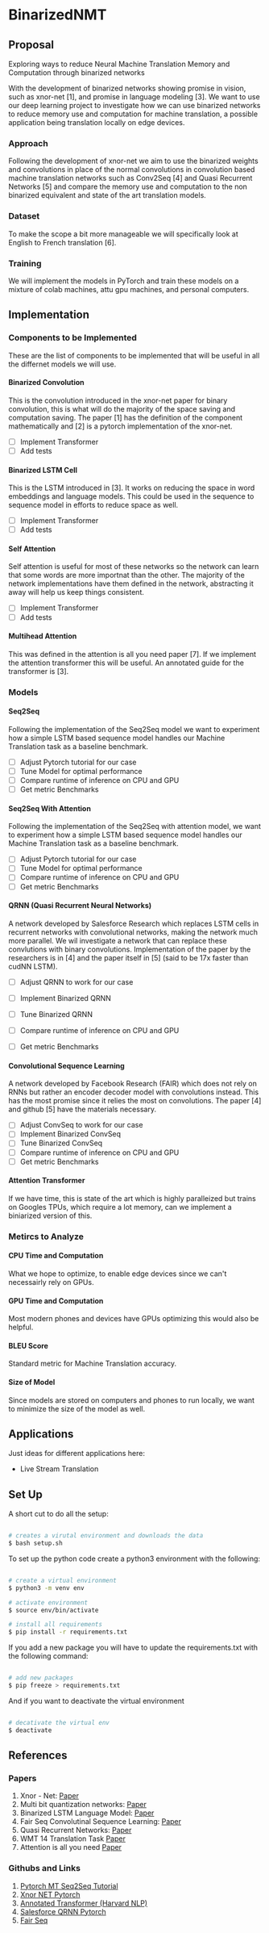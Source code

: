 # BinarizedNMT

## Proposal

Exploring ways to reduce Neural Machine Translation Memory and Computation through binarized networks

With the development of binarized networks showing promise in vision, such as xnor-net [1], and promise in language modeling [3]. We want to use our deep learning project to investigate how we can use binarized networks to reduce memory use and computation for machine translation, a possible application being translation locally on edge devices.

### Approach

Following the development of xnor-net we aim to use the binarized weights and convolutions in place of the normal convolutions in convolution based machine translation networks such as Conv2Seq [4] and Quasi Recurrent Networks [5] and compare the memory use and computation to the non binarized equivalent and state of the art translation models.

### Dataset

To make the scope a bit more manageable we will specifically look at English to French translation [6].

### Training

We will implement the models in PyTorch and train these models on a mixture of colab machines, attu gpu machines, and personal computers.

## Implementation

### Components to be Implemented

These are the list of components to be implemented that will be useful in all the differnet models we will use.

#### Binarized Convolution

This is the convolution introduced in the xnor-net paper for binary convolution, this is what will do the majority of the space saving and computation saving. The paper [1] has the definition of the component mathematically and [2] is a pytorch implementation of the xnor-net.

- [ ] Implement Transformer
- [ ] Add tests

#### Binarized LSTM Cell

This is the LSTM introduced in [3]. It works on reducing the space in word embeddings and language models. This could be used in the sequence to sequence model in efforts to reduce space as well.

- [ ] Implement Transformer
- [ ] Add tests

#### Self Attention

Self attention is useful for most of these networks so the network can learn that some words are more importnat than the other. The majority of the network implementations have them defined in the network, abstracting it away will help us keep things consistent.

- [ ] Implement Transformer
- [ ] Add tests

#### Multihead Attention

This was defined in the attention is all you need paper [7]. If we implement the attention transformer this will be useful. An annotated guide for the transformer is [3].

### Models

#### Seq2Seq

Following the implementation of the Seq2Seq model we want to experiment how a simple LSTM based sequence model handles our Machine Translation task as a baseline benchmark.

- [ ] Adjust Pytorch tutorial for our case
- [ ] Tune Model for optimal performance
- [ ] Compare runtime of inference on CPU and GPU
- [ ] Get metric Benchmarks

#### Seq2Seq With Attention

Following the implementation of the Seq2Seq with attention model, we want to experiment how a simple LSTM based sequence model handles our Machine Translation task as a baseline benchmark.

- [ ] Adjust Pytorch tutorial for our case
- [ ] Tune Model for optimal performance
- [ ] Compare runtime of inference on CPU and GPU
- [ ] Get metric Benchmarks

#### QRNN (Quasi Recurrent Neural Networks)

A network developed by Salesforce Research which replaces LSTM cells in recurrent networks with convolutional networks, making the network much more parallel. We wil investigate a network that can replace these convlutions with binary convolutions. Implementation of the paper by the researchers is in [4] and the paper itself in [5] (said to be 17x faster than cudNN LSTM).

- [ ] Adjust QRNN to work for our case
- [ ] Implement Binarized QRNN
- [ ] Tune Binarized QRNN
- [ ] Compare runtime of inference on CPU and GPU
- [ ] Get metric Benchmarks


#### Convolutional Sequence Learning

A network developed by Facebook Research (FAIR) which does not rely on RNNs but rather an encoder decoder model with convolutions instead. This has the most promise since it relies the most on convolutions. The paper [4] and github [5] have the materials necessary.

- [ ] Adjust ConvSeq to work for our case
- [ ] Implement Binarized ConvSeq
- [ ] Tune Binarized ConvSeq
- [ ] Compare runtime of inference on CPU and GPU
- [ ] Get metric Benchmarks

#### Attention Transformer

If we have time, this is state of the art which is highly paralleized but trains on Googles TPUs, which require a lot memory, can we implement a biniarized version of this.

### Metircs to Analyze

#### CPU Time and Computation

What we hope to optimize, to enable edge devices since we can't necessairly rely on GPUs.

#### GPU Time and Computation

Most modern phones and devices have GPUs optimizing this would also be helpful.

#### BLEU Score

Standard metric for Machine Translation accuracy.

#### Size of Model

Since models are stored on computers and phones to run locally, we want to minimize the size of the model as well.

## Applications

Just ideas for different applications here:

- Live Stream Translation

## Set Up

A short cut to do all the setup:

```bash

# creates a virutal environment and downloads the data
$ bash setup.sh

```

To set up the python code create a python3 environment with the following:

```bash

# create a virtual environment
$ python3 -m venv env

# activate environment
$ source env/bin/activate

# install all requirements
$ pip install -r requirements.txt
```

If you add a new package you will have to update the requirements.txt with the following command:

```bash

# add new packages
$ pip freeze > requirements.txt
```

And if you want to deactivate the virtual environment

```bash

# decativate the virtual env
$ deactivate
```

## References

### Papers

1. Xnor - Net: [Paper](https://arxiv.org/abs/1603.05279)
2. Multi bit quantization networks: [Paper](https://arxiv.org/pdf/1802.00150.pdf)
3. Binarized LSTM Language Model: [Paper](http://aclweb.org/anthology/N18-1192)
4. Fair Seq Convolutinal Sequence Learning: [Paper](https://arxiv.org/pdf/1705.03122.pdf)
5. Quasi Recurrent Networks: [Paper](https://arxiv.org/abs/1611.01576 )
6. WMT 14 Translation Task [Paper](http://www.statmt.org/wmt14/translation-task.html)
7. Attention is all you need [Paper](https://arxiv.org/abs/1706.03762)

### Githubs and Links

1. [Pytorch MT Seq2Seq Tutorial](https://pytorch.org/tutorials/intermediate/seq2seq_translation_tutorial.html)
2. [Xnor NET Pytorch](https://github.com/jiecaoyu/XNOR-Net-PyTorch)
3. [Annotated Transformer (Harvard NLP)](http://nlp.seas.harvard.edu/2018/04/03/attention.html)
4. [Salesforce QRNN Pytorch](https://github.com/salesforce/pytorch-qrnn)
5. [Fair Seq](https://github.com/pytorch/fairseq)
